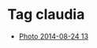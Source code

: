 <!--
title: Tag claudia
date: 2020-06-28T14:38:48.218Z
tags:
-->
# Tag claudia

 * [Photo 2014-08-24 13](95636419257.md)